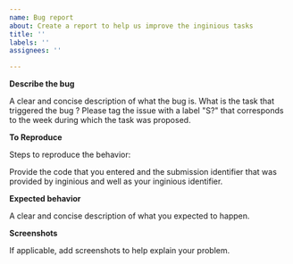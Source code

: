 ```yaml
---
name: Bug report
about: Create a report to help us improve the inginious tasks
title: ''
labels: ''
assignees: ''

---
```


**Describe the bug**

A clear and concise description of what the bug is. What is the task that triggered the bug ?
Please tag the issue with a label "S?" that corresponds to the week during which the task was proposed.

**To Reproduce**

Steps to reproduce the behavior:

Provide the code that you entered and the submission identifier that was provided by inginious and well as your inginious identifier.

**Expected behavior**

A clear and concise description of what you expected to happen.

**Screenshots**

If applicable, add screenshots to help explain your problem.
